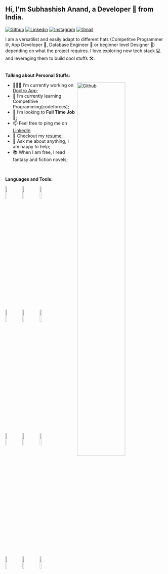<!-- Your title -->
## Hi, I'm Subhashish Anand, a Developer 🚀 from India.

<!-- Your badges
You can use the website to generate badges: https://shields.io/
-->
[![Github](https://img.shields.io/badge/-Github-000?style=flat&logo=Github&logoColor=white)](https://github.com/subhashishanand)
[![Linkedin](https://img.shields.io/badge/-LinkedIn-blue?style=flat&logo=Linkedin&logoColor=white)](https://www.linkedin.com/in/subhashish-anand/)
[![Instagram](https://img.shields.io/badge/-Instagram-c13584?style=flat&labelColor=c13584&logo=instagram&logoColor=white)](https://www.instagram.com/subhashishanand/)
[![Gmail](https://img.shields.io/badge/-Gmail-c14438?style=flat&logo=Gmail&logoColor=white)](mailto:subhashishanand22@gmail.com)


I am a versatilist and easily adapt to different hats (Competitve Programmer 🌐, App Developer 📱, Database Engineer 🤖 or beginner level Designer 🎨) depending on what the project requires. I love exploring new tech stack 💻 and leveraging them to build cool stuffs 🛠️. 
<br/>
<br/>

<!-- Talking about you -->
**Talking about Personal Stuffs:**

<!-- Any image aligned to the right. Beware the width -->
<img width="55%" align="right" alt="Github" src="https://raw.githubusercontent.com/onimur/.github/master/.resources/git-header.svg" />

- 👨🏽‍💻 I’m currently working on [Doctro App](https://github.com/subhashishanand/Doctro-App);
- 🌱 I’m currently learning Competitive Programming(codeforces); 
- 🤔 I’m looking to **Full Time Job** 🤝;
- 📫 Feel free to ping me on [LinkedIn](https://www.linkedin.com/in/subhashish-anand/)
- 📝 Checkout my [resume](https://drive.google.com/drive/folders/1KA4-nhFOSq19HUrKbKMfhXnJ53OxqO4E?usp=sharing);
- 💬 Ask me about anything, I am happy to help;
- 📚 When I am free, I read fantasy and fiction novels;

<br/>

**Languages and Tools:** 

<!-- Your github readme stats
You can use this api: https://github.com/anuraghazra/github-readme-stats
-->
<p>
<!--   <a href="https://github.com/onimur/handle-path-oz">
    <img width="55%" align="right" alt="Onimur's github stats" src="https://github-readme-stats.vercel.app/api?username=onimur&show_icons=true&hide_border=true" />
  </a> -->

  <!-- Your languages and tools. Be careful with the alignment. 
  You can use this sites to get logos: https://www.vectorlogo.zone or https://simpleicons.org/
  -->
  <code><img width="10%" src="https://www.vectorlogo.zone/logos/java/java-ar21.svg"></code>
  <code><img width="10%" src="https://www.vectorlogo.zone/logos/kotlinlang/kotlinlang-ar21.svg"></code>
  <code><img width="10%" src="https://www.vectorlogo.zone/logos/android/android-ar21.svg"></code>
  <br />
  <code><img width="10%" src="https://www.vectorlogo.zone/logos/gradle/gradle-ar21.svg"></code>
  <code><img width="10%" src="https://www.vectorlogo.zone/logos/circleci/circleci-ar21.svg"></code>
  <code><img width="10%" src="https://www.vectorlogo.zone/logos/json/json-ar21.svg"></code>
  <br />
  <code><img width="10%" src="https://www.vectorlogo.zone/logos/mysql/mysql-ar21.svg"></code>
  <code><img width="10%" src="https://www.vectorlogo.zone/logos/sqlite/sqlite-ar21.svg"></code>
  <code><img width="10%" src="https://www.vectorlogo.zone/logos/firebase/firebase-ar21.svg"></code>
  <br />
  <code><img width="10%" src="https://www.vectorlogo.zone/logos/git-scm/git-scm-ar21.svg"></code>
  <code><img width="10%" src="https://www.vectorlogo.zone/logos/yaml/yaml-ar21.svg"></code>
  <code><img width="10%" src="https://www.vectorlogo.zone/logos/gnu_bash/gnu_bash-ar21.svg"></code>
</p>


<!--
**subhashishanand/subhashishanand** is a ✨ _special_ ✨ repository because its `README.md` (this file) appears on your GitHub profile.

Here are some ideas to get you started:

- 🔭 I’m currently working on ...
- 🌱 I’m currently learning ...
- 👯 I’m looking to collaborate on ...
- 🤔 I’m looking for help with ...
- 💬 Ask me about ...
- 📫 How to reach me: ...
- 😄 Pronouns: ...
- ⚡ Fun fact: ...
-->
